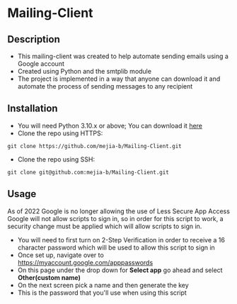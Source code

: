 # Mailing-Client

## Description


- This mailing-client was created to help automate sending emails using a Google account
- Created using Python and the smtplib module
- The project is implemented in a way that anyone can download it and automate the process of sending messages to any recipient




## Installation

- You will need Python 3.10.x or above; You can download it [here](https://www.python.org/)
- Clone the repo using HTTPS:
```
git clone https://github.com/mejia-b/Mailing-Client.git
```
- Clone the repo using SSH:
```
git clone git@github.com:mejia-b/Mailing-Client.git
```

## Usage

As of 2022 Google is no longer allowing the use of Less Secure App Access  
Google will not allow scripts to sign in, so in order for this script to 
work, a security change must be applied which will allow scripts to sign in.

- You will need to first turn on 2-Step Verification in order to receive
a 16 character password which will be used to allow this script to sign in
- Once set up, navigate over to https://myaccount.google.com/apppasswords
- On this page under the drop down for **Select app** go ahead and select **Other(custom name)**
- On the next screen pick a name and then generate the key
- This is the password that you'll use when using this script


    
